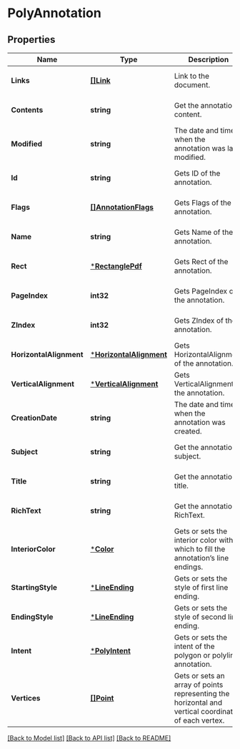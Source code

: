 # PolyAnnotation

## Properties
Name | Type | Description | Notes
------------ | ------------- | ------------- | -------------
**Links** | [**[]Link**](Link.md) | Link to the document. | [optional] [default to null]
**Contents** | **string** | Get the annotation content. | [optional] [default to null]
**Modified** | **string** | The date and time when the annotation was last modified. | [optional] [default to null]
**Id** | **string** | Gets ID of the annotation. | [optional] [default to null]
**Flags** | [**[]AnnotationFlags**](AnnotationFlags.md) | Gets Flags of the annotation. | [optional] [default to null]
**Name** | **string** | Gets Name of the annotation. | [optional] [default to null]
**Rect** | [***RectanglePdf**](RectanglePdf.md) | Gets Rect of the annotation. | [optional] [default to null]
**PageIndex** | **int32** | Gets PageIndex of the annotation. | [optional] [default to null]
**ZIndex** | **int32** | Gets ZIndex of the annotation. | [optional] [default to null]
**HorizontalAlignment** | [***HorizontalAlignment**](HorizontalAlignment.md) | Gets HorizontalAlignment of the annotation. | [optional] [default to null]
**VerticalAlignment** | [***VerticalAlignment**](VerticalAlignment.md) | Gets VerticalAlignment of the annotation. | [optional] [default to null]
**CreationDate** | **string** | The date and time when the annotation was created. | [optional] [default to null]
**Subject** | **string** | Get the annotation subject. | [optional] [default to null]
**Title** | **string** | Get the annotation title. | [optional] [default to null]
**RichText** | **string** | Get the annotation RichText. | [optional] [default to null]
**InteriorColor** | [***Color**](Color.md) | Gets or sets the interior color with which to fill the annotation’s line endings. | [optional] [default to null]
**StartingStyle** | [***LineEnding**](LineEnding.md) | Gets or sets the style of first line ending. | [optional] [default to null]
**EndingStyle** | [***LineEnding**](LineEnding.md) | Gets or sets the style of second line ending. | [optional] [default to null]
**Intent** | [***PolyIntent**](PolyIntent.md) | Gets or sets the intent of the polygon or polyline annotation. | [optional] [default to null]
**Vertices** | [**[]Point**](Point.md) | Gets or sets an array of points representing the horizontal and vertical coordinates of each vertex. | [optional] [default to null]

[[Back to Model list]](../README.md#documentation-for-models) [[Back to API list]](../README.md#documentation-for-api-endpoints) [[Back to README]](../README.md)



